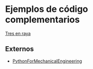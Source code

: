 # Ejemplos de código complementarios

[Tres en raya](https://github.com/avidaldo/python-tic-tac-toe/)

## Externos

- [PythonForMechanicalEngineering](https://github.com/vishwesh5/PythonForMechanicalEngineering)